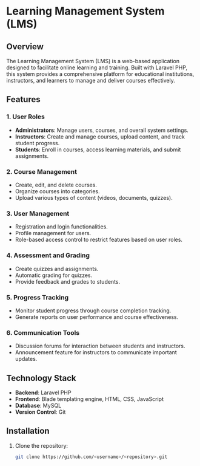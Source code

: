 # Learning Management System (LMS)

## Overview

The Learning Management System (LMS) is a web-based application designed to facilitate online learning and training. Built with Laravel PHP, this system provides a comprehensive platform for educational institutions, instructors, and learners to manage and deliver courses effectively.

## Features

### 1. User Roles
- **Administrators**: Manage users, courses, and overall system settings.
- **Instructors**: Create and manage courses, upload content, and track student progress.
- **Students**: Enroll in courses, access learning materials, and submit assignments.

### 2. Course Management
- Create, edit, and delete courses.
- Organize courses into categories.
- Upload various types of content (videos, documents, quizzes).

### 3. User Management
- Registration and login functionalities.
- Profile management for users.
- Role-based access control to restrict features based on user roles.

### 4. Assessment and Grading
- Create quizzes and assignments.
- Automatic grading for quizzes.
- Provide feedback and grades to students.

### 5. Progress Tracking
- Monitor student progress through course completion tracking.
- Generate reports on user performance and course effectiveness.

### 6. Communication Tools
- Discussion forums for interaction between students and instructors.
- Announcement feature for instructors to communicate important updates.

## Technology Stack
- **Backend**: Laravel PHP
- **Frontend**: Blade templating engine, HTML, CSS, JavaScript
- **Database**: MySQL
- **Version Control**: Git

## Installation

1. Clone the repository:
   ```bash
   git clone https://github.com/<username>/<repository>.git
